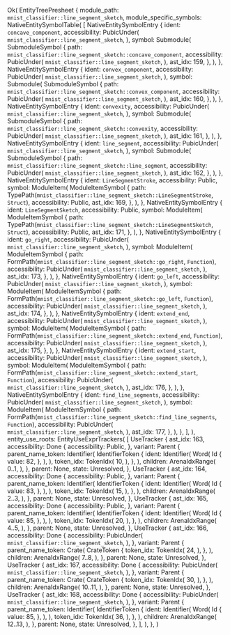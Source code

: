 Ok(
    EntityTreePresheet {
        module_path: `mnist_classifier::line_segment_sketch`,
        module_specific_symbols: NativeEntitySymbolTable(
            [
                NativeEntitySymbolEntry {
                    ident: `concave_component`,
                    accessibility: PubicUnder(
                        `mnist_classifier::line_segment_sketch`,
                    ),
                    symbol: Submodule(
                        SubmoduleSymbol {
                            path: `mnist_classifier::line_segment_sketch::concave_component`,
                            accessibility: PubicUnder(
                                `mnist_classifier::line_segment_sketch`,
                            ),
                            ast_idx: 159,
                        },
                    ),
                },
                NativeEntitySymbolEntry {
                    ident: `convex_component`,
                    accessibility: PubicUnder(
                        `mnist_classifier::line_segment_sketch`,
                    ),
                    symbol: Submodule(
                        SubmoduleSymbol {
                            path: `mnist_classifier::line_segment_sketch::convex_component`,
                            accessibility: PubicUnder(
                                `mnist_classifier::line_segment_sketch`,
                            ),
                            ast_idx: 160,
                        },
                    ),
                },
                NativeEntitySymbolEntry {
                    ident: `convexity`,
                    accessibility: PubicUnder(
                        `mnist_classifier::line_segment_sketch`,
                    ),
                    symbol: Submodule(
                        SubmoduleSymbol {
                            path: `mnist_classifier::line_segment_sketch::convexity`,
                            accessibility: PubicUnder(
                                `mnist_classifier::line_segment_sketch`,
                            ),
                            ast_idx: 161,
                        },
                    ),
                },
                NativeEntitySymbolEntry {
                    ident: `line_segment`,
                    accessibility: PubicUnder(
                        `mnist_classifier::line_segment_sketch`,
                    ),
                    symbol: Submodule(
                        SubmoduleSymbol {
                            path: `mnist_classifier::line_segment_sketch::line_segment`,
                            accessibility: PubicUnder(
                                `mnist_classifier::line_segment_sketch`,
                            ),
                            ast_idx: 162,
                        },
                    ),
                },
                NativeEntitySymbolEntry {
                    ident: `LineSegmentStroke`,
                    accessibility: Public,
                    symbol: ModuleItem(
                        ModuleItemSymbol {
                            path: TypePath(`mnist_classifier::line_segment_sketch::LineSegmentStroke`, `Struct`),
                            accessibility: Public,
                            ast_idx: 169,
                        },
                    ),
                },
                NativeEntitySymbolEntry {
                    ident: `LineSegmentSketch`,
                    accessibility: Public,
                    symbol: ModuleItem(
                        ModuleItemSymbol {
                            path: TypePath(`mnist_classifier::line_segment_sketch::LineSegmentSketch`, `Struct`),
                            accessibility: Public,
                            ast_idx: 171,
                        },
                    ),
                },
                NativeEntitySymbolEntry {
                    ident: `go_right`,
                    accessibility: PubicUnder(
                        `mnist_classifier::line_segment_sketch`,
                    ),
                    symbol: ModuleItem(
                        ModuleItemSymbol {
                            path: FormPath(`mnist_classifier::line_segment_sketch::go_right`, `Function`),
                            accessibility: PubicUnder(
                                `mnist_classifier::line_segment_sketch`,
                            ),
                            ast_idx: 173,
                        },
                    ),
                },
                NativeEntitySymbolEntry {
                    ident: `go_left`,
                    accessibility: PubicUnder(
                        `mnist_classifier::line_segment_sketch`,
                    ),
                    symbol: ModuleItem(
                        ModuleItemSymbol {
                            path: FormPath(`mnist_classifier::line_segment_sketch::go_left`, `Function`),
                            accessibility: PubicUnder(
                                `mnist_classifier::line_segment_sketch`,
                            ),
                            ast_idx: 174,
                        },
                    ),
                },
                NativeEntitySymbolEntry {
                    ident: `extend_end`,
                    accessibility: PubicUnder(
                        `mnist_classifier::line_segment_sketch`,
                    ),
                    symbol: ModuleItem(
                        ModuleItemSymbol {
                            path: FormPath(`mnist_classifier::line_segment_sketch::extend_end`, `Function`),
                            accessibility: PubicUnder(
                                `mnist_classifier::line_segment_sketch`,
                            ),
                            ast_idx: 175,
                        },
                    ),
                },
                NativeEntitySymbolEntry {
                    ident: `extend_start`,
                    accessibility: PubicUnder(
                        `mnist_classifier::line_segment_sketch`,
                    ),
                    symbol: ModuleItem(
                        ModuleItemSymbol {
                            path: FormPath(`mnist_classifier::line_segment_sketch::extend_start`, `Function`),
                            accessibility: PubicUnder(
                                `mnist_classifier::line_segment_sketch`,
                            ),
                            ast_idx: 176,
                        },
                    ),
                },
                NativeEntitySymbolEntry {
                    ident: `find_line_segments`,
                    accessibility: PubicUnder(
                        `mnist_classifier::line_segment_sketch`,
                    ),
                    symbol: ModuleItem(
                        ModuleItemSymbol {
                            path: FormPath(`mnist_classifier::line_segment_sketch::find_line_segments`, `Function`),
                            accessibility: PubicUnder(
                                `mnist_classifier::line_segment_sketch`,
                            ),
                            ast_idx: 177,
                        },
                    ),
                },
            ],
        ),
        entity_use_roots: EntityUseExprTrackers(
            [
                UseTracker {
                    ast_idx: 163,
                    accessibility: Done {
                        accessibility: Public,
                    },
                    variant: Parent {
                        parent_name_token: Identifier(
                            IdentifierToken {
                                ident: Identifier(
                                    Word(
                                        Id {
                                            value: 82,
                                        },
                                    ),
                                ),
                                token_idx: TokenIdx(
                                    10,
                                ),
                            },
                        ),
                        children: ArenaIdxRange(
                            0..1,
                        ),
                    },
                    parent: None,
                    state: Unresolved,
                },
                UseTracker {
                    ast_idx: 164,
                    accessibility: Done {
                        accessibility: Public,
                    },
                    variant: Parent {
                        parent_name_token: Identifier(
                            IdentifierToken {
                                ident: Identifier(
                                    Word(
                                        Id {
                                            value: 83,
                                        },
                                    ),
                                ),
                                token_idx: TokenIdx(
                                    15,
                                ),
                            },
                        ),
                        children: ArenaIdxRange(
                            2..3,
                        ),
                    },
                    parent: None,
                    state: Unresolved,
                },
                UseTracker {
                    ast_idx: 165,
                    accessibility: Done {
                        accessibility: Public,
                    },
                    variant: Parent {
                        parent_name_token: Identifier(
                            IdentifierToken {
                                ident: Identifier(
                                    Word(
                                        Id {
                                            value: 85,
                                        },
                                    ),
                                ),
                                token_idx: TokenIdx(
                                    20,
                                ),
                            },
                        ),
                        children: ArenaIdxRange(
                            4..5,
                        ),
                    },
                    parent: None,
                    state: Unresolved,
                },
                UseTracker {
                    ast_idx: 166,
                    accessibility: Done {
                        accessibility: PubicUnder(
                            `mnist_classifier::line_segment_sketch`,
                        ),
                    },
                    variant: Parent {
                        parent_name_token: Crate(
                            CrateToken {
                                token_idx: TokenIdx(
                                    24,
                                ),
                            },
                        ),
                        children: ArenaIdxRange(
                            7..8,
                        ),
                    },
                    parent: None,
                    state: Unresolved,
                },
                UseTracker {
                    ast_idx: 167,
                    accessibility: Done {
                        accessibility: PubicUnder(
                            `mnist_classifier::line_segment_sketch`,
                        ),
                    },
                    variant: Parent {
                        parent_name_token: Crate(
                            CrateToken {
                                token_idx: TokenIdx(
                                    30,
                                ),
                            },
                        ),
                        children: ArenaIdxRange(
                            10..11,
                        ),
                    },
                    parent: None,
                    state: Unresolved,
                },
                UseTracker {
                    ast_idx: 168,
                    accessibility: Done {
                        accessibility: PubicUnder(
                            `mnist_classifier::line_segment_sketch`,
                        ),
                    },
                    variant: Parent {
                        parent_name_token: Identifier(
                            IdentifierToken {
                                ident: Identifier(
                                    Word(
                                        Id {
                                            value: 85,
                                        },
                                    ),
                                ),
                                token_idx: TokenIdx(
                                    36,
                                ),
                            },
                        ),
                        children: ArenaIdxRange(
                            12..13,
                        ),
                    },
                    parent: None,
                    state: Unresolved,
                },
            ],
        ),
    },
)